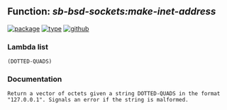 ## Function: ***sb-bsd-sockets:make-inet-address***
[![package](https://img.shields.io/badge/Package-SB--BSD--SOCKETS-5f9ea0.svg?style=social&colorA=999999)](../) [![type](https://img.shields.io/badge/Type-Function-5f9ea0.svg?style=social&colorA=999999)](../#function) [![github](https://img.shields.io/badge/GitHub-View_the_source-5f9ea0.svg?style=social&colorA=999999&logo=github)](https://github.com/sbcl/sbcl/blob/master/contrib/sb-bsd-sockets/inet4.lisp/) 
### Lambda list
```
(DOTTED-QUADS)
```
### Documentation
```
Return a vector of octets given a string DOTTED-QUADS in the format
"127.0.0.1". Signals an error if the string is malformed.
```
